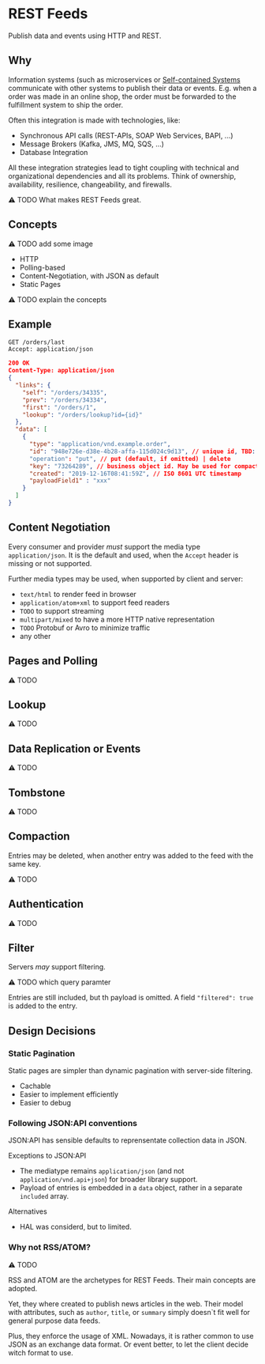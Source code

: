 # REST Feeds

Publish data and events using HTTP and REST.

## Why

Information systems (such as microservices or [Self-contained Systems](https://scs-architecture.org/) communicate with other systems to publish their data or events. 
E.g. when a order was made in an online shop, the order must be forwarded to the fulfillment system to ship the order.

Often this integration is made with technologies, like:

- Synchronous API calls (REST-APIs, SOAP Web Services, BAPI, ...)
- Message Brokers (Kafka, JMS, MQ, SQS, ...)
- Database Integration

All these integration strategies lead to tight coupling with technical and organizational dependencies and all its problems. 
Think of ownership, availability, resilience, changeability, and firewalls.

:warning: TODO What makes REST Feeds great.

## Concepts

:warning: TODO add some image

* HTTP
* Polling-based
* Content-Negotiation, with JSON as default
* Static Pages

:warning: TODO explain the concepts

## Example

```
GET /orders/last
Accept: application/json
```

```json
200 OK
Content-Type: application/json
{
  "links": {
    "self": "/orders/34335",
    "prev": "/orders/34334",
    "first": "/orders/1",
    "lookup": "/orders/lookup?id={id}"
  },
  "data": [
    {
      "type": "application/vnd.example.order",
      "id": "948e726e-d38e-4b28-affa-115d024c9d13", // unique id, TBD: sequence???
      "operation": "put", // put (default, if omitted) | delete
      "key": "73264289", // business object id. May be used for compaction.
      "created": "2019-12-16T08:41:59Z", // ISO 8601 UTC timestamp
      "payloadField1" : "xxx"
    }
  ]
}
```

## Content Negotiation

Every consumer and provider _must_ support the media type `application/json`.
It is the default and used, when the `Accept` header is missing or not supported.

Further media types may be used, when supported by client and server:

* `text/html` to render feed in browser
* `application/atom+xml` to support feed readers
* `TODO` to support streaming
* `multipart/mixed` to have a more HTTP native representation
* `TODO` Protobuf or Avro to minimize traffic
* any other

## Pages and Polling

:warning: TODO 


## Lookup

:warning: TODO 


## Data Replication or Events

:warning: TODO 


## Tombstone

:warning: TODO 


## Compaction

Entries may be deleted, when another entry was added to the feed with the same key.

:warning: TODO 


## Authentication

:warning: TODO 


## Filter

Servers _may_ support filtering.

:warning: TODO which query paramter

Entries are still included, but th payload is omitted.
A field `"filtered": true` is added to the entry.


## Design Decisions

### Static Pagination

Static pages are simpler than dynamic pagination with server-side filtering.

- Cachable
- Easier to implement efficiently
- Easier to debug

### Following JSON:API conventions

JSON:API has sensible defaults to reprensentate collection data in JSON.

Exceptions to JSON:API

- The mediatype remains `application/json` (and not `application/vnd.api+json`) for broader library support.
- Payload of entries is embedded in a `data` object, rather in a separate `included` array.

Alternatives

- HAL was considerd, but to limited.


### Why not RSS/ATOM?

:warning: TODO 

RSS and ATOM are the archetypes for REST Feeds.
Their main concepts are adopted.

Yet, they where created to publish news articles in the web.
Their model with attributes, such as `author`, `title`, or `summary` simply doesn`t fit well for general purpose data feeds.

Plus, they enforce the usage of XML.
Nowadays, it is rather common to use JSON as an exchange data format.
Or event better, to let the client decide witch format to use.


